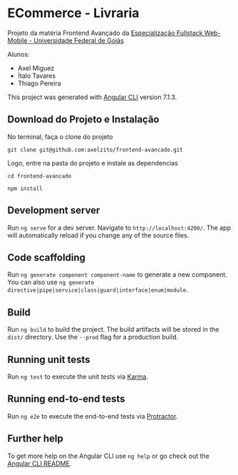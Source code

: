 # ECommerce - Livraria

Projeto da matéria Frontend Avançado da [Especialização Fullstack Web-Mobile - Universidade Federal de Goiás](http://inf.ufg.br/espweb-mob)

Alunos:

* Axel Miguez
* Ítalo Tavares
* Thiago Pereira

This project was generated with [Angular CLI](https://github.com/angular/angular-cli) version 7.1.3.

## Download do Projeto e Instalação

No terminal, faça o clone do projeto

`git clone git@github.com:axelzito/frontend-avancado.git`

Logo, entre na pasta do projeto e instale as dependencias

`cd frontend-avancado`

`npm install`

## Development server

Run `ng serve` for a dev server. Navigate to `http://localhost:4200/`. The app will automatically reload if you change any of the source files.

## Code scaffolding

Run `ng generate component component-name` to generate a new component. You can also use `ng generate directive|pipe|service|class|guard|interface|enum|module`.

## Build

Run `ng build` to build the project. The build artifacts will be stored in the `dist/` directory. Use the `--prod` flag for a production build.

## Running unit tests

Run `ng test` to execute the unit tests via [Karma](https://karma-runner.github.io).

## Running end-to-end tests

Run `ng e2e` to execute the end-to-end tests via [Protractor](http://www.protractortest.org/).

## Further help

To get more help on the Angular CLI use `ng help` or go check out the [Angular CLI README](https://github.com/angular/angular-cli/blob/master/README.md).

